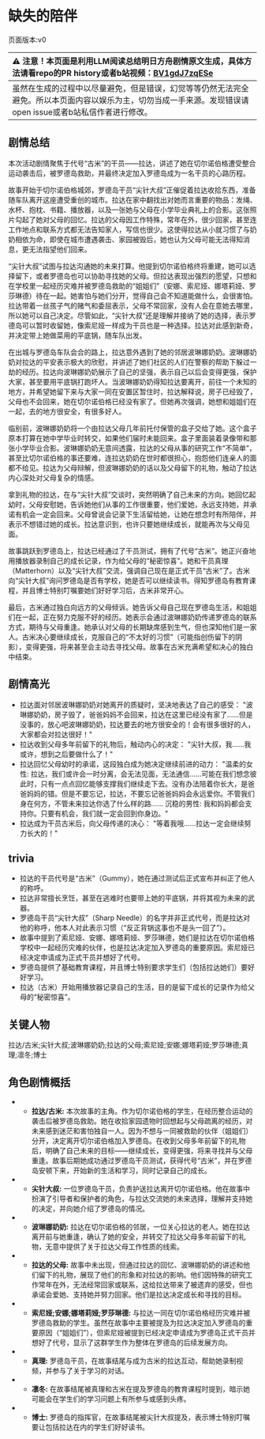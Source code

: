 # 缺失的陪伴
页面版本:v0
 

| :warning: 注意！本页面是利用LLM阅读总结明日方舟剧情原文生成，具体方法请看repo的PR history或者b站视频：[BV1gdJ7zqESe](https://www.bilibili.com/video/BV1gdJ7zqESe/)         |
|:----------------------------|
| 虽然在生成的过程中以尽量避免，但是错误，幻觉等等仍然无法完全避免。所以本页面内容以娱乐为主，切勿当成一手来源。发现错误请open issue或者b站私信作者进行修改。|



## 剧情总结
本次活动剧情聚焦于代号“古米”的干员——拉达，讲述了她在切尔诺伯格遭受整合运动袭击后，被罗德岛救助，并最终决定加入罗德岛成为一名干员的心路历程。

故事开始于切尔诺伯格城郊，罗德岛干员“尖针大叔”正催促着拉达收拾东西，准备随车队离开这座遭受重创的城市。拉达在家中翻找出对她而言重要的物品：发绳、水杯、抱枕、书籍、播放器，以及一张她与父母在小学毕业典礼上的合影。这张照片勾起了她对父母的回忆。拉达的父母因工作特殊，常年在外，很少回家，甚至连工作地点和联系方式都无法告知家人，写信也很少。这使得拉达从小就习惯了与奶奶相依为命，即使在城市遭遇袭击、家园被毁后，她也认为父母可能无法得知消息，更无法指望他们回来。

“尖针大叔”试图与拉达沟通她的未来打算。他提到切尔诺伯格终将重建，她可以选择留下，或者罗德岛也可以协助寻找她的父母。但拉达表现出强烈的愿望，只想和在学校里一起经历灾难并被罗德岛救助的“姐姐们”（安娜、索尼娅、娜塔莉娅、罗莎琳德）待在一起。她害怕与她们分开，觉得自己会不知道能做什么，会很害怕。拉达带着一丝孩子气的赌气和委屈表示，父母不常回家，没有人会在意她去哪里，所以她可以自己决定。尽管如此，“尖针大叔”还是理解并接纳了她的选择，表示罗德岛可以暂时收留她，像索尼娅一样成为干员也是一种选择。拉达对此感到新奇，并决定带上她做菜用的平底锅，随车队出发。

在出城与罗德岛车队会合的路上，拉达意外遇到了她的邻居波琳娜奶奶。波琳娜奶奶对拉达的平安表示极大的欣慰，并讲述了她们社区的人们在警察的帮助下躲过一劫的经历。拉达向波琳娜奶奶展示了自己的坚强，表示自己以后会变得更强，保护大家，甚至要用平底锅打跑坏人。当波琳娜奶奶得知拉达要离开，前往一个未知的地方，并希望她留下来与大家一同在安置区暂住时，拉达解释说，房子已经毁了，父母也不会回来，她在切尔诺伯格已经没有家了。但她再次强调，她想和姐姐们在一起，去的地方很安全，有很多好人。

临别前，波琳娜奶奶将一个由拉达父母几年前托付保管的盒子交给了她。这个盒子原本打算在她中学毕业时转交，如果他们届时未能回来。盒子里面装着录像带和那张小学毕业合影。波琳娜奶奶无意间透露，拉达的父母从事的研究工作“不简单”，甚至比切尔诺伯格的事还要难，连拉达奶奶在世时都很担心，抱怨他们连亲人的面都不给见。拉达为父母辩解，但波琳娜奶奶的话以及父母留下的礼物，触动了拉达内心深处对父母复杂的情感。

拿到礼物的拉达，在与“尖针大叔”交谈时，突然明确了自己未来的方向。她回忆起幼时，父母安慰她，告诉她他们从事的工作很重要，他们爱她，永远支持她，并承诺有机会一定会回来。父母曾说会记录下生活留给她，让她在想念时有所陪伴，并表示不想错过她的成长。拉达意识到，也许只要她继续成长，就能再次与父母见面。

故事跳跃到罗德岛上，拉达已经通过了干员测试，拥有了代号“古米”。她正兴奋地用播放器录制自己的成长记录，作为给父母的“秘密惊喜”。她和干员真理（Matterhorn）以及“尖针大叔”交流，强调自己现在是正式干员“古米”了。古米向“尖针大叔”询问罗德岛是否有学校，她是否可以继续读书。得知罗德岛有教育课程，并且博士特别叮嘱要她们好好学习后，古米非常开心。

最后，古米通过独白向远方的父母倾诉。她告诉父母自己现在罗德岛生活，和姐姐们在一起，正在努力克服不好的经历。她表示会通过波琳娜奶奶传递罗德岛的联系方式，期待与父母重逢。她承认对父母的长期缺席感到生气，但也深知他们是一家人。古米决心要继续成长，克服自己的“不太好的习惯”（可能指创伤留下的阴影），变得更强，将来甚至会主动去寻找父母。故事在古米充满希望和决心的独白中结束。
## 剧情高光
- 拉达面对邻居波琳娜奶奶对她离开的质疑时，坚决地表达了自己的感受：
  "波琳娜奶奶，房子毁了，爸爸妈妈不会回来，拉达在这里已经没有家了......但是没事的，放心吧波琳娜奶奶，拉达要去的地方很安全的！会有很多很好的人，大家都会对拉达很好！"
- 拉达收到父母多年前留下的礼物后，触动内心的决定：
  "尖针大叔，我......我或许，想到之后要做什么了！"
- 拉达回忆父母幼时的承诺，这段独白成为她决定继续前进的动力：
  "温柔的女性: 拉达，我们或许会一时分离，会无法见面，无法通信......可能在我们想念彼此时，只有一点点回忆能够支撑我们继续走下去。没有办法陪着你长大，是爸爸妈妈的错。但是不要忘记，拉达，不要忘记爸爸妈妈会永远爱你。不管我们身在何方，不管未来拉达你选了什么样的路......
  沉稳的男性: 我和妈妈都会支持你。只要有机会，我们就一定会回到你身边。"
- 拉达成为干员古米后，向父母传递的决心：
  "等着我哦......拉达一定会继续努力长大的！"
## trivia
- 拉达的干员代号是“古米”（Gummy），她在通过测试后正式宣布并纠正了他人的称呼。
- 拉达非常擅长烹饪，甚至在逃难时也要带上她的平底锅，并将其视为未来的武器。
- 罗德岛干员“尖针大叔”（Sharp Needle）的名字并非正式代号，而是拉达对他的称呼，他本人对此表示习惯（“反正背锅这事也不是头一回了”）。
- 故事中提到了索尼娅、安娜、娜塔莉娅、罗莎琳德，她们是拉达在切尔诺伯格学校中一起经历灾难的伙伴，也是拉达决定加入罗德岛的重要原因。索尼娅已经决定申请成为正式干员并想好了代号。
- 罗德岛提供了基础教育课程，并且博士特别要求学生们（包括拉达她们）要好好学习。
- 拉达（古米）开始用播放器记录自己的生活，目的是留下成长的记录作为给父母的“秘密惊喜”。
## 关键人物
拉达/古米;尖针大叔;波琳娜奶奶;拉达的父母;索尼娅;安娜;娜塔莉娅;罗莎琳德;真理;凛冬;博士
## 角色剧情概括
-   - **拉达/古米:** 本次故事的主角。作为切尔诺伯格的学生，在经历整合运动的袭击后被罗德岛救助。她在收拾家园遗物时回想起与父母疏离的经历，对未来感到迷茫和害怕独自一人。因为不想与一同被救助的伙伴（姐姐们）分开，决定离开切尔诺伯格加入罗德岛。在收到父母多年前留下的礼物后，明确了自己未来的目标——继续成长，变得更强，将来寻找并与父母重逢。故事后期她成功通过罗德岛干员测试，获得代号“古米”，并在罗德岛安顿下来，开始新的生活和学习，同时记录自己的成长。
-   - **尖针大叔:** 一位罗德岛干员，负责护送拉达离开切尔诺伯格。他在故事中扮演了引导者和保护者的角色，与拉达交流她的未来选择，理解并支持她的决定，并向她介绍了罗德岛的情况。
-   - **波琳娜奶奶:** 拉达在切尔诺伯格的邻居，一位关心拉达的老人。她在拉达离开前与她重逢，确认了她的安全，并转交了拉达父母多年前留下的礼物，无意中提供了关于拉达父母工作性质的线索。
-   - **拉达的父母:** 故事中未出现，但通过拉达的回忆、波琳娜奶奶的讲述和他们留下的礼物，展现了他们的形象和对拉达的影响。他们因特殊的研究工作常年在外，无法经常回家或联系，这给拉达带来了被遗弃的感受，但也承诺会爱她、支持她并努力回家。他们是拉达决定成长和寻找的目标。
-   - **索尼娅;安娜;娜塔莉娅;罗莎琳德:** 与拉达一同在切尔诺伯格经历灾难并被罗德岛救助的学生。虽然在故事中主要被提及为拉达决定加入罗德岛的重要原因（“姐姐们”），但索尼娅被提到已经决定申请成为罗德岛正式干员并想好了代号，显示了这群学生作为整体在罗德岛的后续发展方向。
-   - **真理:** 罗德岛干员，在故事结尾与成为古米的拉达互动，帮助她录制视频，并参与了关于学习的对话。
-   - **凛冬:** 在故事结尾被真理和古米在提及罗德岛的教育课程时提到，暗示她可能会在学生们的学习问题上有所参与或感到头疼。
-   - **博士:** 罗德岛的指挥官，在故事结尾被尖针大叔提及，表示博士特别叮嘱要让包括拉达在内的学生们好好读书。